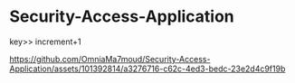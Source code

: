 # Security-Access-Application


key>> increment+1


https://github.com/OmniaMa7moud/Security-Access-Application/assets/101392814/a3276716-c62c-4ed3-bedc-23e2d4c9f19b

